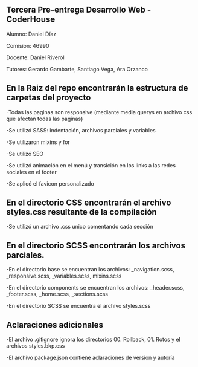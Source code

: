 ## Tercera Pre-entrega Desarrollo Web - CoderHouse

Alumno: Daniel Díaz

Comision: 46990

Docente: Daniel Riverol

Tutores: Gerardo Gambarte, Santiago Vega, Ara Orzanco


## En la Raiz del repo encontrarán la estructura de carpetas del proyecto

  -Todas las paginas son responsive (mediante media querys en archivo css que afectan todas las paginas)
  
  -Se utilizó SASS: indentación, archivos parciales y variables 

  -Se utilizaron mixins y for

  -Se utilizó SEO

  -Se utilizó animación en el menú y transición en los links a las redes sociales en el footer

  -Se aplicó el favicon personalizado

  
## En el directorio CSS encontrarán el archivo styles.css resultante de la compilación

  -Se utilizó un archivo .css unico comentando cada sección

## En el directorio SCSS encontrarán los archivos parciales.

  -En el directorio base se encuentran los archivos: _navigation.scss, _responsive.scss, _variables.scss, mixins.scss

  -En el directorio components se encuentran los archivos: _header.scss, _footer.scss, _home.scss, _sections.scss

  -En el directorio SCSS se encuentra el archivo styles.scss

## Aclaraciones adicionales

  -El archivo .gitignore ignora los directorios 00. Rollback, 01. Rotos y el archivos styles.bkp.css

  -El archivo package.json contiene aclaraciones de version y autoría